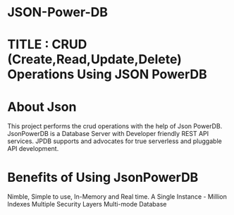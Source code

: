 # JSON-Power-DB
# TITLE : CRUD (Create,Read,Update,Delete) Operations Using JSON PowerDB

# About Json
This project performs the crud operations with the help of Json PowerDB. 
JsonPowerDB is a Database Server with Developer friendly REST API services.
JPDB supports and advocates for true serverless and pluggable API development.

# Benefits of Using JsonPowerDB
Nimble, Simple to use, In-Memory and Real time.
A Single Instance - Million Indexes
Multiple Security Layers
Multi-mode Database
